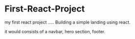 # First-React-Project




 my first react project .....
 Building a simple landing using react.

   it would consists of a navbar, hero section, footer. 
